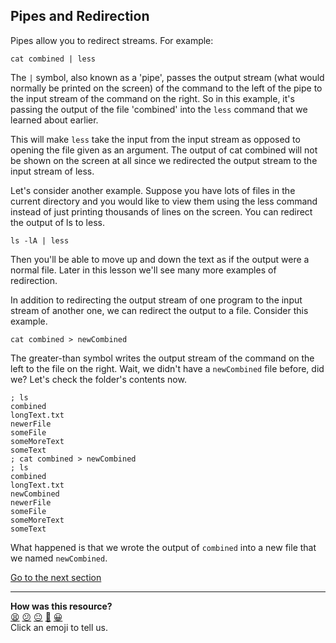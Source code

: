 ## Pipes and Redirection
Pipes allow you to redirect streams. For example:

`cat combined | less`

The `|` symbol, also known as a 'pipe', passes the output stream (what would normally be printed on the screen) of the command to the left of the pipe to the input stream of the command on the right. So in this example, it's passing the output of the file 'combined' into the `less` command that we learned about earlier.

This will make `less` take the input from the input stream as opposed to opening the file given as an argument. The output of cat combined will not be shown on the screen at all since we redirected the output stream to the input stream of less.

Let's consider another example. Suppose you have lots of files in the current directory and you would like to view them using the less command instead of just printing thousands of lines on the screen. You can redirect the output of ls to less.

`ls -lA | less`

Then you'll be able to move up and down the text as if the output were a normal file. Later in this lesson we'll see many more examples of redirection.

In addition to redirecting the output stream of one program to the input stream of another one, we can redirect the output to a file. Consider this example.

`cat combined > newCombined`

The greater-than symbol writes the output stream of the command on the left to the file on the right. Wait, we didn't have a `newCombined` file before, did we? Let's check the folder's contents now.

```shell
; ls
combined
longText.txt
newerFile
someFile
someMoreText
someText
; cat combined > newCombined
; ls
combined
longText.txt
newCombined
newerFile
someFile
someMoreText
someText

```

What happened is that we wrote the output of `combined` into a new file that we named `newCombined`.

[Go to the next section](./17_wildcards.md)


<!-- BEGIN GENERATED SECTION DO NOT EDIT -->

---

**How was this resource?**  
[😫](https://airtable.com/shrUJ3t7KLMqVRFKR?prefill_Repository=course&prefill_File=foundations/command_line/16_pipes_and_redirection.md&prefill_Sentiment=😫) [😕](https://airtable.com/shrUJ3t7KLMqVRFKR?prefill_Repository=course&prefill_File=foundations/command_line/16_pipes_and_redirection.md&prefill_Sentiment=😕) [😐](https://airtable.com/shrUJ3t7KLMqVRFKR?prefill_Repository=course&prefill_File=foundations/command_line/16_pipes_and_redirection.md&prefill_Sentiment=😐) [🙂](https://airtable.com/shrUJ3t7KLMqVRFKR?prefill_Repository=course&prefill_File=foundations/command_line/16_pipes_and_redirection.md&prefill_Sentiment=🙂) [😀](https://airtable.com/shrUJ3t7KLMqVRFKR?prefill_Repository=course&prefill_File=foundations/command_line/16_pipes_and_redirection.md&prefill_Sentiment=😀)  
Click an emoji to tell us.

<!-- END GENERATED SECTION DO NOT EDIT -->
